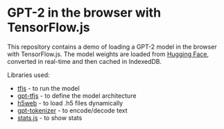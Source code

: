 # GPT-2 in the browser with TensorFlow.js
This repository contains a demo of loading a GPT-2 model in the browser with TensorFlow.js. 
The model weights are loaded from [Hugging Face](https://huggingface.co/), converted in real-time and then cached in IndexedDB.

Libraries used:
- [tfjs](https://js.tensorflow.org/) - to run the model
- [gpt-tfjs](https://github.com/zemlyansky/gpt-tfjs) - to define the model architecture
- [h5web](https://github.com/usnistgov/h5wasm) - to load .h5 files dynamically
- [gpt-tokenizer](https://github.com/niieani/gpt-tokenizer) - to encode/decode text
- [stats.js](https://github.com/mrdoob/stats.js/) - to show stats